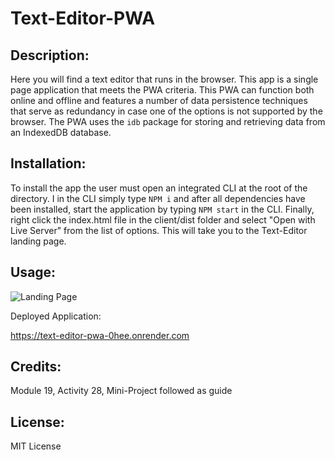 # Text-Editor-PWA

## Description:

Here you will find a text editor that runs in the browser. This app is a single page application that meets the PWA criteria. This PWA can function both online and offline and features a number of data persistence techniques that serve as redundancy in case one of the options is not supported by the browser. The PWA uses the `idb` package for storing and retrieving data from an IndexedDB database.

## Installation:

To install the app the user must open an integrated CLI at the root of the directory. I in the CLI simply type `NPM i` and after all dependencies have been installed, start the application by typing `NPM start` in the CLI. Finally, right click the index.html file in the client/dist folder and select "Open with Live Server" from the list of options. This will take you to the Text-Editor landing page.

## Usage:


![Landing Page](<./client/dist/assets/landingpage.png>)

Deployed Application:

https://text-editor-pwa-0hee.onrender.com

## Credits:

Module 19, Activity 28, Mini-Project followed as guide

## License:

MIT License


